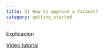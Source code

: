 ```yaml
---
title: 5) How to approve a dataset?
category: getting_started
---
```



Explicacion

[Video tutorial](https://github.com/user-attachments/assets/f4887995-16e2-44ad-993b-0511569abbab)
